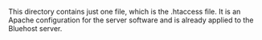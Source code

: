 This directory contains just one file, which is the .htaccess file. It is an Apache configuration for the server software and is already applied to the Bluehost server.
